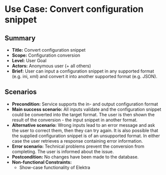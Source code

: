 # Use Case: Convert configuration snippet

## Summary

- **Title:** Convert configuration snippet
- **Scope:** Configuration conversion
- **Level:** User Goal
- **Actors:** Anonymous user (+ all others)
- **Brief:** User can input a configuration snippet in any supported format (e.g. ini, xml) and convert it into another supported format (e.g. JSON).

## Scenarios

- **Precondition:** Service supports the in- and output configuration format
- **Main success scenario:** All inputs validate and the configuration snippet could be converted into the target format. The user is then shown the result of the conversion - the input snippet in another format.
- **Alternative scenario:** Wrong inputs lead to an error message and ask the user to correct them, then they can try again. It is also possible that the supplied configuration snippet is of an unsupported format. In either case the user retrieves a response containing error information.
- **Error scenario:** Technical problems prevent the conversion from completing. The user is informed about the issue.
- **Postcondition:** No changes have been made to the database.
- **Non-functional Constraints:**
  - Show-case functionality of Elektra
